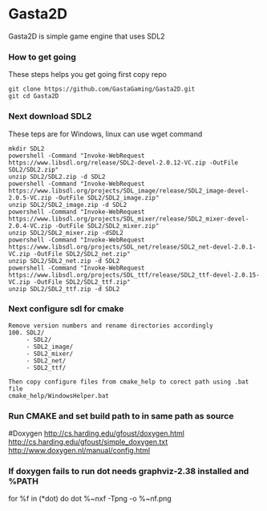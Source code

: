 # Gasta2D
Gasta2D is simple game engine that uses SDL2
### How to get going
These steps helps you get going first copy repo
```
git clone https://github.com/GastaGaming/Gasta2D.git
git cd Gasta2D
```
### Next download SDL2
These teps are for Windows, linux can use wget command
```
mkdir SDL2
powershell -Command "Invoke-WebRequest https://www.libsdl.org/release/SDL2-devel-2.0.12-VC.zip -OutFile SDL2/SDL2.zip"
unzip SDL2/SDL2.zip -d SDL2
powershell -Command "Invoke-WebRequest https://www.libsdl.org/projects/SDL_image/release/SDL2_image-devel-2.0.5-VC.zip -OutFile SDL2/SDL2_image.zip"
unzip SDL2/SDL2_image.zip -d SDL2
powershell -Command "Invoke-WebRequest https://www.libsdl.org/projects/SDL_mixer/release/SDL2_mixer-devel-2.0.4-VC.zip -OutFile SDL2/SDL2_mixer.zip"
unzip SDL2/SDL2_mixer.zip -dSDL2
powershell -Command "Invoke-WebRequest https://www.libsdl.org/projects/SDL_net/release/SDL2_net-devel-2.0.1-VC.zip -OutFile SDL2/SDL2_net.zip"
unzip SDL2/SDL2_net.zip -d SDL2
powershell -Command "Invoke-WebRequest https://www.libsdl.org/projects/SDL_ttf/release/SDL2_ttf-devel-2.0.15-VC.zip -OutFile SDL2/SDL2_ttf.zip"
unzip SDL2/SDL2_ttf.zip -d SDL2
```
### Next configure sdl for cmake
```
Remove version numbers and rename directories accordingly
100. SDL2/
     - SDL2/
	 - SDL2_image/
	 - SDL2_mixer/
	 - SDL2_net/
	 - SDL2_ttf/

Then copy configure files from cmake_help to corect path using .bat file
cmake_help/WindowsHelper.bat
```
### Run CMAKE and set build path to in same path as source
#Doxygen
http://cs.harding.edu/gfoust/doxygen.html
http://cs.harding.edu/gfoust/simple_doxygen.txt
http://www.doxygen.nl/manual/config.html
### If doxygen fails to run dot needs graphviz-2.38 installed and %PATH
for %f in (*dot) do dot %~nxf -Tpng -o %~nf.png
